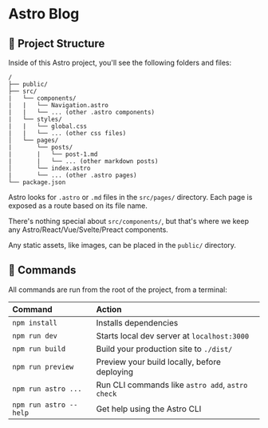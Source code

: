 # Astro Blog

## 🚀 Project Structure

Inside of this Astro project, you'll see the following folders and files:

```
/
├── public/
├── src/
|   └── components/
|   |   └── Navigation.astro
|   |   └── ... (other .astro components)
|   └── styles/
|   |   └── global.css
|   |   └── ... (other css files)
│   └── pages/
|       └── posts/
|       |   └── post-1.md
|       |   └── ... (other markdown posts)
│       └── index.astro
|       └── ... (other .astro pages)
└── package.json
```

Astro looks for `.astro` or `.md` files in the `src/pages/` directory. Each page is exposed as a route based on its file name.

There's nothing special about `src/components/`, but that's where we keep any Astro/React/Vue/Svelte/Preact components.

Any static assets, like images, can be placed in the `public/` directory.

## 🧞 Commands

All commands are run from the root of the project, from a terminal:

| Command                | Action                                           |
| :--------------------- | :----------------------------------------------- |
| `npm install`          | Installs dependencies                            |
| `npm run dev`          | Starts local dev server at `localhost:3000`      |
| `npm run build`        | Build your production site to `./dist/`          |
| `npm run preview`      | Preview your build locally, before deploying     |
| `npm run astro ...`    | Run CLI commands like `astro add`, `astro check` |
| `npm run astro --help` | Get help using the Astro CLI                     |
